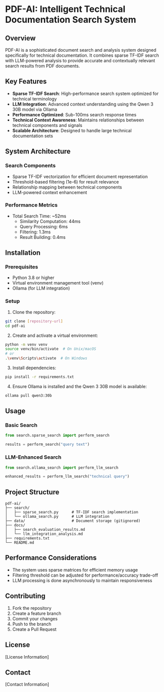 # PDF-AI: Intelligent Technical Documentation Search System

## Overview
PDF-AI is a sophisticated document search and analysis system designed specifically for technical documentation. It combines sparse TF-IDF search with LLM-powered analysis to provide accurate and contextually relevant search results from PDF documents.

## Key Features
- **Sparse TF-IDF Search**: High-performance search system optimized for technical terminology
- **LLM Integration**: Advanced context understanding using the Qwen 3 30B model via Ollama
- **Performance Optimized**: Sub-100ms search response times
- **Technical Context Awareness**: Maintains relationships between technical components and signals
- **Scalable Architecture**: Designed to handle large technical documentation sets

## System Architecture
### Search Components
- Sparse TF-IDF vectorization for efficient document representation
- Threshold-based filtering (1e-6) for result relevance
- Relationship mapping between technical components
- LLM-powered context enhancement

### Performance Metrics
- Total Search Time: ~52ms
  - Similarity Computation: 44ms
  - Query Processing: 6ms
  - Filtering: 1.3ms
  - Result Building: 0.4ms

## Installation

### Prerequisites
- Python 3.8 or higher
- Virtual environment management tool (venv)
- Ollama (for LLM integration)

### Setup
1. Clone the repository:
```bash
git clone [repository-url]
cd pdf-ai
```

2. Create and activate a virtual environment:
```bash
python -m venv venv
source venv/bin/activate  # On Unix/macOS
# or
.\venv\Scripts\activate  # On Windows
```

3. Install dependencies:
```bash
pip install -r requirements.txt
```

4. Ensure Ollama is installed and the Qwen 3 30B model is available:
```bash
ollama pull qwen3:30b
```

## Usage

### Basic Search
```python
from search.sparse_search import perform_search

results = perform_search("query text")
```

### LLM-Enhanced Search
```python
from search.ollama_search import perform_llm_search

enhanced_results = perform_llm_search("technical query")
```

## Project Structure
```
pdf-ai/
├── search/
│   ├── sparse_search.py      # TF-IDF search implementation
│   └── ollama_search.py      # LLM integration
├── data/                     # Document storage (gitignored)
├── docs/
│   ├── search_evaluation_results.md
│   └── llm_integration_analysis.md
├── requirements.txt
└── README.md
```

## Performance Considerations
- The system uses sparse matrices for efficient memory usage
- Filtering threshold can be adjusted for performance/accuracy trade-off
- LLM processing is done asynchronously to maintain responsiveness

## Contributing
1. Fork the repository
2. Create a feature branch
3. Commit your changes
4. Push to the branch
5. Create a Pull Request

## License
[License Information]

## Contact
[Contact Information] 